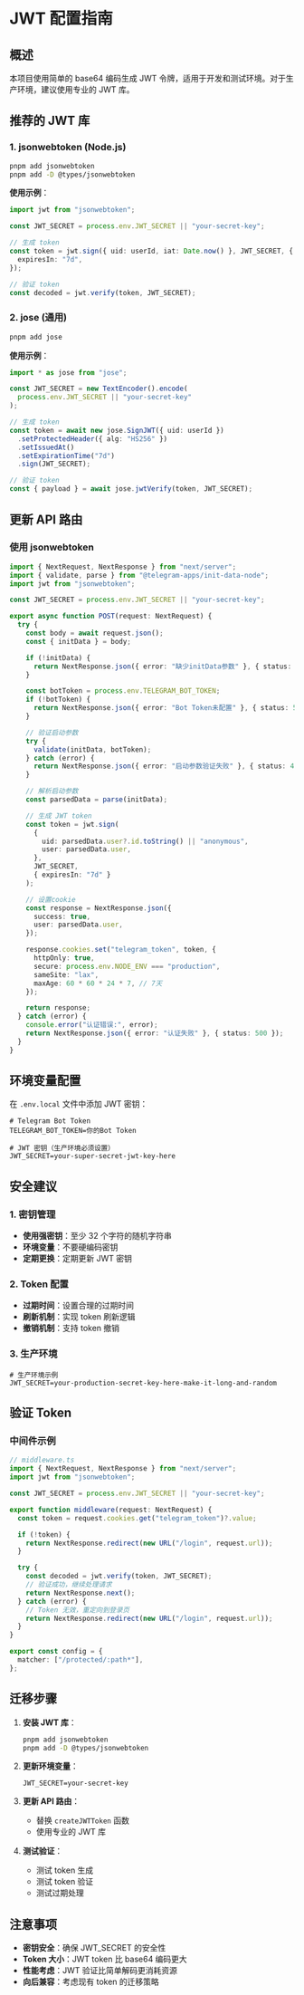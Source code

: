 # JWT 配置指南

## 概述

本项目使用简单的 base64 编码生成 JWT 令牌，适用于开发和测试环境。对于生产环境，建议使用专业的 JWT 库。

## 推荐的 JWT 库

### 1. jsonwebtoken (Node.js)

```bash
pnpm add jsonwebtoken
pnpm add -D @types/jsonwebtoken
```

**使用示例**：

```typescript
import jwt from "jsonwebtoken";

const JWT_SECRET = process.env.JWT_SECRET || "your-secret-key";

// 生成 token
const token = jwt.sign({ uid: userId, iat: Date.now() }, JWT_SECRET, {
  expiresIn: "7d",
});

// 验证 token
const decoded = jwt.verify(token, JWT_SECRET);
```

### 2. jose (通用)

```bash
pnpm add jose
```

**使用示例**：

```typescript
import * as jose from "jose";

const JWT_SECRET = new TextEncoder().encode(
  process.env.JWT_SECRET || "your-secret-key"
);

// 生成 token
const token = await new jose.SignJWT({ uid: userId })
  .setProtectedHeader({ alg: "HS256" })
  .setIssuedAt()
  .setExpirationTime("7d")
  .sign(JWT_SECRET);

// 验证 token
const { payload } = await jose.jwtVerify(token, JWT_SECRET);
```

## 更新 API 路由

### 使用 jsonwebtoken

```typescript
import { NextRequest, NextResponse } from "next/server";
import { validate, parse } from "@telegram-apps/init-data-node";
import jwt from "jsonwebtoken";

const JWT_SECRET = process.env.JWT_SECRET || "your-secret-key";

export async function POST(request: NextRequest) {
  try {
    const body = await request.json();
    const { initData } = body;

    if (!initData) {
      return NextResponse.json({ error: "缺少initData参数" }, { status: 400 });
    }

    const botToken = process.env.TELEGRAM_BOT_TOKEN;
    if (!botToken) {
      return NextResponse.json({ error: "Bot Token未配置" }, { status: 500 });
    }

    // 验证启动参数
    try {
      validate(initData, botToken);
    } catch (error) {
      return NextResponse.json({ error: "启动参数验证失败" }, { status: 401 });
    }

    // 解析启动参数
    const parsedData = parse(initData);

    // 生成 JWT token
    const token = jwt.sign(
      {
        uid: parsedData.user?.id.toString() || "anonymous",
        user: parsedData.user,
      },
      JWT_SECRET,
      { expiresIn: "7d" }
    );

    // 设置cookie
    const response = NextResponse.json({
      success: true,
      user: parsedData.user,
    });

    response.cookies.set("telegram_token", token, {
      httpOnly: true,
      secure: process.env.NODE_ENV === "production",
      sameSite: "lax",
      maxAge: 60 * 60 * 24 * 7, // 7天
    });

    return response;
  } catch (error) {
    console.error("认证错误:", error);
    return NextResponse.json({ error: "认证失败" }, { status: 500 });
  }
}
```

## 环境变量配置

在 `.env.local` 文件中添加 JWT 密钥：

```env
# Telegram Bot Token
TELEGRAM_BOT_TOKEN=你的Bot Token

# JWT 密钥（生产环境必须设置）
JWT_SECRET=your-super-secret-jwt-key-here
```

## 安全建议

### 1. 密钥管理

- **使用强密钥**：至少 32 个字符的随机字符串
- **环境变量**：不要硬编码密钥
- **定期更换**：定期更新 JWT 密钥

### 2. Token 配置

- **过期时间**：设置合理的过期时间
- **刷新机制**：实现 token 刷新逻辑
- **撤销机制**：支持 token 撤销

### 3. 生产环境

```env
# 生产环境示例
JWT_SECRET=your-production-secret-key-here-make-it-long-and-random
```

## 验证 Token

### 中间件示例

```typescript
// middleware.ts
import { NextRequest, NextResponse } from "next/server";
import jwt from "jsonwebtoken";

const JWT_SECRET = process.env.JWT_SECRET || "your-secret-key";

export function middleware(request: NextRequest) {
  const token = request.cookies.get("telegram_token")?.value;

  if (!token) {
    return NextResponse.redirect(new URL("/login", request.url));
  }

  try {
    const decoded = jwt.verify(token, JWT_SECRET);
    // 验证成功，继续处理请求
    return NextResponse.next();
  } catch (error) {
    // Token 无效，重定向到登录页
    return NextResponse.redirect(new URL("/login", request.url));
  }
}

export const config = {
  matcher: ["/protected/:path*"],
};
```

## 迁移步骤

1. **安装 JWT 库**：

   ```bash
   pnpm add jsonwebtoken
   pnpm add -D @types/jsonwebtoken
   ```

2. **更新环境变量**：

   ```env
   JWT_SECRET=your-secret-key
   ```

3. **更新 API 路由**：

   - 替换 `createJWTToken` 函数
   - 使用专业的 JWT 库

4. **测试验证**：
   - 测试 token 生成
   - 测试 token 验证
   - 测试过期处理

## 注意事项

- **密钥安全**：确保 JWT_SECRET 的安全性
- **Token 大小**：JWT token 比 base64 编码更大
- **性能考虑**：JWT 验证比简单解码更消耗资源
- **向后兼容**：考虑现有 token 的迁移策略
